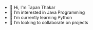 - 👋 Hi, I’m Tapan Thakar
- 👀 I’m interested in Java Programming
- 🌱 I’m currently learning Python
- 💞️ I’m looking to collaborate on projects


<!---
TapanThakar14/TapanThakar14 is a ✨ special ✨ repository because its `README.md` (this file) appears on your GitHub profile.
You can click the Preview link to take a look at your changes.
--->

